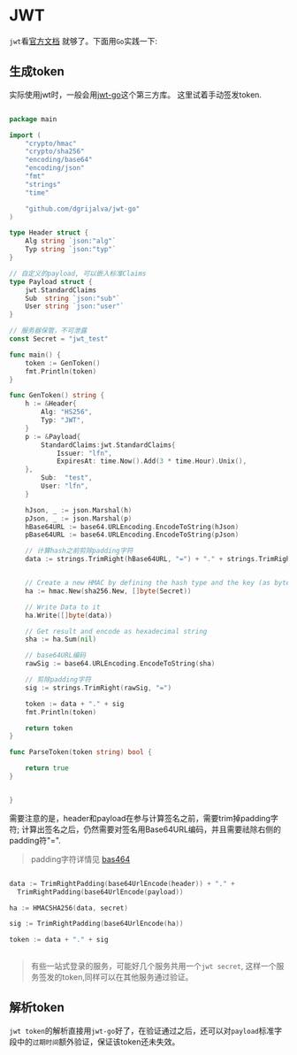 # JWT

`jwt`看[官方文档](https://jwt.io/introduction/) 就够了。下面用`Go`实践一下:

## 生成token

实际使用jwt时，一般会用[jwt-go](github.com/dgrijalva/jwt-go)这个第三方库。
这里试着手动签发token.

```Go

package main

import (
	"crypto/hmac"
	"crypto/sha256"
	"encoding/base64"
	"encoding/json"
	"fmt"
	"strings"
	"time"

	"github.com/dgrijalva/jwt-go"
)

type Header struct {
	Alg string `json:"alg"`
	Typ string `json:"typ"`
}

// 自定义的payload, 可以嵌入标准Claims
type Payload struct {
	jwt.StandardClaims
	Sub  string `json:"sub"`
	User string `json:"user"`
}

// 服务器保管，不可泄露
const Secret = "jwt_test"

func main() {
	token := GenToken()
	fmt.Println(token)
}

func GenToken() string {
	h := &Header{
		Alg: "HS256",
		Typ: "JWT",
	}
	p := &Payload{
		StandardClaims:jwt.StandardClaims{
			Issuer: "lfn",
			ExpiresAt: time.Now().Add(3 * time.Hour).Unix(),
	},
		Sub:  "test",
		User: "lfn",
	}

	hJson, _ := json.Marshal(h)
	pJson, _ := json.Marshal(p)
	hBase64URL := base64.URLEncoding.EncodeToString(hJson)
	pBase64URL := base64.URLEncoding.EncodeToString(pJson)

	// 计算hash之前剪除padding字符
	data := strings.TrimRight(hBase64URL, "=") + "." + strings.TrimRight(pBase64URL, "=")


	// Create a new HMAC by defining the hash type and the key (as byte array)
	ha := hmac.New(sha256.New, []byte(Secret))

	// Write Data to it
	ha.Write([]byte(data))

	// Get result and encode as hexadecimal string
	sha := ha.Sum(nil)

	// base64URL编码
	rawSig := base64.URLEncoding.EncodeToString(sha)

	// 剪除padding字符
	sig := strings.TrimRight(rawSig, "=")

	token := data + "." + sig
	fmt.Println(token)

	return token
}

func ParseToken(token string) bool {

	return true
}


}

```

需要注意的是，header和payload在参与计算签名之前，需要trim掉padding字符; 计算出签名之后，仍然需要对签名用Base64URL编码，并且需要祛除右侧的padding符"=".
> padding字符详情见 [bas464](../encoding/base64.md)

```Go

data := TrimRightPadding(base64UrlEncode(header)) + "." +
  TrimRightPadding(base64UrlEncode(payload))

ha := HMACSHA256(data, secret)

sig := TrimRightPadding(base64UrlEncode(ha))

token := data + "." + sig  
  

```

> 有些一站式登录的服务，可能好几个服务共用一个`jwt secret`, 这样一个服务签发的token,同样可以在其他服务通过验证。


## 解析token

`jwt token`的解析直接用`jwt-go`好了，在验证通过之后，还可以对`payload`标准字段中的`过期时间`额外验证，保证该token还未失效。


